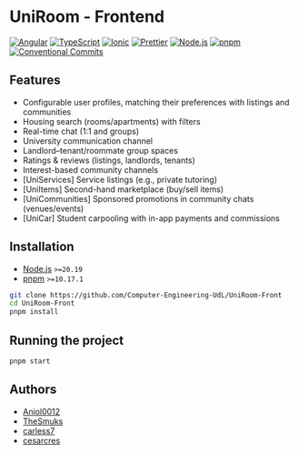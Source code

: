 # UniRoom - Frontend

[![Angular](https://img.shields.io/badge/Angular-20-red?logo=angular&logoColor=white)](https://next.angular.dev/)
[![TypeScript](https://img.shields.io/badge/TypeScript-5.2-blue?logo=typescript&logoColor=white)](https://www.typescriptlang.org/)
[![Ionic](https://img.shields.io/badge/Ionic-8.0.0-blue?logo=ionic&logoColor=white)](https://ionicframework.com/)
[![Prettier](https://img.shields.io/badge/Prettier-3.3.0-fuchsia?logo=prettier&logoColor=white)](https://prettier.io/)
[![Node.js](https://img.shields.io/badge/node-%3E=20.19.0-green?logo=node.js&logoColor=white)](https://nodejs.org/)
[![pnpm](https://img.shields.io/badge/pnpm-10.17.1-blue?logo=pnpm&logoColor=white)](https://pnpm.io/)
[![Conventional Commits](https://img.shields.io/badge/Conventional%20Commits-1.0.0-%23FE5196?logo=conventionalcommits&logoColor=white)](https://conventionalcommits.org)

## Features

- Configurable user profiles, matching their preferences with listings and communities
- Housing search (rooms/apartments) with filters
- Real-time chat (1:1 and groups)
- University communication channel
- Landlord–tenant/roommate group spaces
- Ratings & reviews (listings, landlords, tenants)
- Interest-based community channels
- [UniServices] Service listings (e.g., private tutoring)
- [UniItems] Second-hand marketplace (buy/sell items)
- [UniCommunities] Sponsored promotions in community chats (venues/events)
- [UniCar] Student carpooling with in-app payments and commissions

## Installation

- [Node.js](https://nodejs.org) `>=20.19`
- [pnpm](https://pnpm.io) `>=10.17.1`

```bash
git clone https://github.com/Computer-Engineering-UdL/UniRoom-Front
cd UniRoom-Front
pnpm install
```

## Running the project

```bash
pnpm start
```

## Authors

- [Aniol0012](https://github.com/Aniol0012)
- [TheSmuks](https://github.com/TheSmuks)
- [carless7](https://github.com/carless7)
- [cesarcres](https://github.com/cesarcres)
